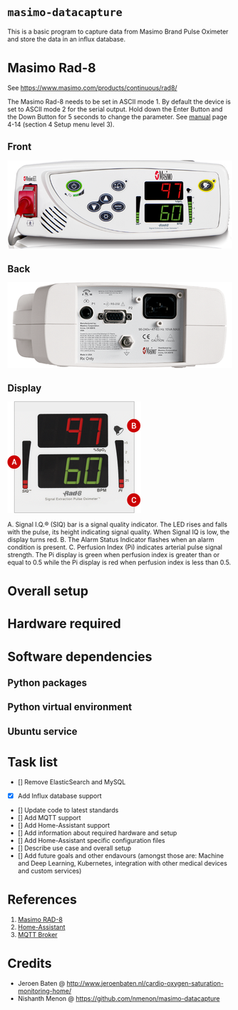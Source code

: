 `masimo-datacapture`
=======
This is a basic program to capture data from Masimo Brand Pulse Oximeter and store the data in an influx database.

# Masimo Rad-8
See https://www.masimo.com/products/continuous/rad8/

The Masimo Rad-8 needs to be set in ASCII mode 1. By default the device is set to ASCII mode 2 for the serial output. Hold down the Enter Button and the Down Button for 5 seconds to change the parameter. See [manual](https://github.com/remkolems/masimo-datacapture/blob/master/Masimo%20Rad-8/Masimo%20Rad-8%20Operator's%20Manual.pdf) page 4-14 (section 4 Setup menu level 3).

## Front
![Front panel](https://github.com/remkolems/masimo-datacapture/blob/master/Masimo%20Rad-8/masimo-rad8_front.png)
## Back
![back panel](https://github.com/remkolems/masimo-datacapture/blob/master/Masimo%20Rad-8/masimo-rad8_backpanel.png)
## Display
![Main display](https://github.com/remkolems/masimo-datacapture/blob/master/Masimo%20Rad-8/masimo-rad8_display.png)

A. Signal I.Q.® (SIQ) bar is a signal quality indicator. The LED rises and falls with the pulse, its height indicating signal quality. When Signal IQ is low, the display turns red.
B. The Alarm Status Indicator flashes when an alarm condition is present.
C. Perfusion Index (Pi) indicates arterial pulse signal strength. The Pi display is green when perfusion index is greater than or equal to 0.5 while the Pi display is red when perfusion index is less than 0.5.

# Overall setup

# Hardware required

# Software dependencies

## Python packages

## Python virtual environment

## Ubuntu service


# Task list
- [] Remove ElasticSearch and MySQL
- [x] Add Influx database support
- [] Update code to latest standards
- [] Add MQTT support
- [] Add Home-Assistant support
- [] Add information about required hardware and setup
- [] Add Home-Assistant specific configuration files
- [] Describe use case and overall setup
- [] Add future goals and other endavours (amongst those are: Machine and Deep Learning, Kubernetes, integration with other medical devices and custom services)

# References
1. [Masimo RAD-8](https://www.masimo.com/products/continuous/rad8/)
2. [Home-Assistant](https://www.home-assistant.io/)
3. [MQTT Broker](https://github.com/home-assistant/hassio-addons/tree/master/mosquitto)

# Credits
- Jeroen Baten @ http://www.jeroenbaten.nl/cardio-oxygen-saturation-monitoring-home/
- Nishanth Menon @ https://github.com/nmenon/masimo-datacapture